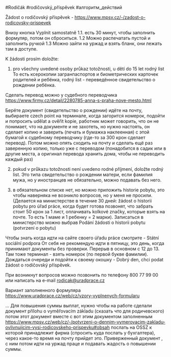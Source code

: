 #Rodičák #rodičovský_příspěvek #алгоритм_действий 

Žádost o rodičovský příspěvek - https://www.mpsv.cz/-/zadost-o-rodicovsky-prispevek

Внизу кнопка Vyplnit samostatně
1.1. есть 30 минут, чтобы заполнить формуляр, потом он сброситься.
1.2 Можно распечатать пустой и заполнить ручкой
1.3 Можно зайти на уржад и взять бланк, они лежать там в доступе.

K žádosti prosím doložte:
 1) pro všechny uvedené osoby průkaz totožnosti, u dětí do 15 let rodný list
  То есть ксерокопии загранпаспортов и биометрических карточек родителей и ребёнка, rodný list - переведённое свидетельство о рождении ребёнка.
  
Сделать перевод можно у судебного переводчика https://www.firmy.cz/detail/2280785-anna-s-praha-nove-mesto.html 
  
  Берёте документ (свидетельство о рождении) идёте на почту, выбираете czech point на терминале, когда загорится номерок, подойти и попросить udělat a ověřit kopie, работник может говорить, что он не понимает, что на документе и не захотеть, но нужно настоять, он сделает копию и заверить (печать и бумажка наклеенная) с этой бумагой к судебному переводчику (где-то за 300 крон сделает перевод). Потом можно опять сходить на почту и сделать ещё раз заверенную копию, только уже с переводом (понадобится в садик или в другие места, а оригинал перевода хранить дома, чтобы не переводить каждый раз)
  
2) pokud v průkazu totožnosti není uvedeno rodné příjmení, doložte rodný list. Это типа свидетельство о рождении матери, если фамилия мужа, но у иностранцев не обязательно, можно подавать без него.

3) в обязательном списке нет, но можно приложить historie pobytu, это чтобы наверняка не возникло вопросов, но у меня не просили. (Делается на министерстве в течение 30 дней: žádost o historii pobytu pro úřad práce, когда будет готова позвонят, что забрать стоит 50 крон за 1 лист, оплачивать kolkové značky, которые взять на почте. То есть 1 маме и 1 ребенку = 2 марки).
Записаться в министерство можно выбрав Podání žádosti o historii pobytu (potvrzení o pobytu)


Чтобы знать когда идти на сайте своего úřadu práce смотрите - Státní sociální podpora
От себя не рекомендую идти в пятницу, это день, когда принимают документы без проверки. Перерыв в основном с 12 до 13. Там тоже терминал - взять номерок (по первой букве фамилии). Дождаться очереди и подойти к своему окошку - Dobrý den, chci podat žádost o rodičovský příspěvek.

При возникнут вопросов можно позвонить по телефону 800 77 99 00 или написать на e-mail rodicak@uradprace.cz

Вариант заполненного формуляра https://www.uradprace.cz/web/cz/vzory-vyplnenych-formularu

...
Для повышения суммы выплат, нужно чтобы на работе сделали документ přílohu o vyměřovacím základu (сказать что для родичевского) потом этот документ вместе с вот этим документом заполненным https://www.mpsv.cz/web/cz/-/potvrzeni-o-dennim-vymerovacim-zakladu-ovlivnujicim-vysi-rodicovskeho-prispevku#obsah послать на OSSZ к которой принадлежит фирма (спросить куда послать у бухгалтера), через какое-то время на почту прийдет это. Приверженный документ , с ним потом идти на уржад праце и подавать жадость о повышении суммы.
